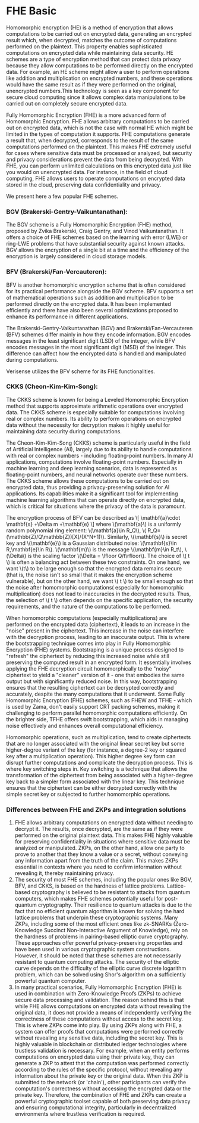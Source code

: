 # FHE Basic
Homomorphic encryption (HE) is a method of encryption that allows computations to be carried out on encrypted data, generating an encrypted result which, when decrypted, matches the outcome of computations performed on the plaintext. This property enables sophisticated computations on encrypted data while maintaining data security. HE schemes are a type of encryption method that can protect data privacy because they allow computations to be performed directly on the encrypted data. For example, an HE scheme might allow a user to perform operations like addition and multiplication on encrypted numbers, and these operations would have the same result as if they were performed on the original, unencrypted numbers.This technology is seen as a key component for secure cloud computing since it allows complex data manipulations to be carried out on completely secure encrypted data.

Fully Homomorphic Encryption (FHE) is a more advanced form of Homomorphic Encryption. FHE allows arbitrary computations to be carried out on encrypted data, which is not the case with normal HE which might be limited in the types of computation it supports.
FHE computations generate a result that, when decrypted, corresponds to the result of the same computations performed on the plaintext. This makes FHE extremely useful for cases where sensitive data must be processed or analyzed, but security and privacy considerations prevent the data from being decrypted. With FHE, you can perform unlimited calculations on this encrypted data just like you would on unencrypted data. For instance, in the field of cloud computing, FHE allows users to operate computations on encrypted data stored in the cloud, preserving data confidentiality and privacy.

We present here a few popular FHE schemes.
### BGV (Brakerski-Gentry-Vaikuntanathan):
The BGV scheme is a Fully Homomorphic Encryption (FHE) method, proposed by Zvika Brakerski, Craig Gentry, and Vinod Vaikuntanathan. It offers a choice of FHE schemes based on the learning with error (LWE) or ring-LWE problems that have substantial security against known attacks. BGV allows the encryption of a single bit at a time and the efficiency of the encryption is largely considered in cloud storage models.
### BFV (Brakerski/Fan-Vercauteren):
BFV is another homomorphic encryption scheme that is often considered for its practical performance alongside the BGV scheme. BFV supports a set of mathematical operations such as addition and multiplication to be performed directly on the encrypted data. It has been implemented efficiently and there have also been several optimizations proposed to enhance its performance in different applications.

The Brakerski-Gentry-Vaikuntanathan (BGV) and Brakerski/Fan-Vercauteren (BFV) schemes differ mainly in how they encode information. BGV encodes messages in the least significant digit (LSD) of the integer, while BFV encodes messages in the most significant digit (MSD) of the integer. This difference can affect how the encrypted data is handled and manipulated during computations.

Verisense utilizes the BFV scheme for its FHE functionalities.

### CKKS (Cheon-Kim-Kim-Song):
The CKKS scheme is known for being a Leveled Homomorphic Encryption method that supports approximate arithmetic operations over encrypted data. The CKKS scheme is especially suitable for computations involving real or complex numbers. Its ability to perform operations on encrypted data without the necessity for decryption makes it highly useful for maintaining data security during computations.

The Cheon-Kim-Kim-Song (CKKS) scheme is particularly useful in the field of Artificial Intelligence (AI), largely due to its ability to handle computations with real or complex numbers - including floating-point numbers.
In many AI applications, computations involve floating-point numbers. Especially in machine learning and deep learning scenarios, data is represented as floating-point numbers, and neural networks operate over these numbers. The CKKS scheme allows these computations to be carried out on encrypted data, thus providing a privacy-preserving solution for AI applications.
Its capabilities make it a significant tool for implementing machine learning algorithms that can operate directly on encrypted data, which is critical for situations where the privacy of the data is paramount.

The encryption process of BFV can be described as \\[ \mathbf{a}\cdot \mathbf{s} +\Delta m +\mathbf{e} \\] where \\(\mathbf{a}\\) is a uniformly random polynomial ring element: \\(\mathbf{a}\in R_Q\\), \\( R_Q=(\mathbb{Z}/Q\mathbb{Z})[X]/(X^N+1)\\). Similarly, \\(\mathbf{s}\\) is secret key and \\(\mathbf{e}\\) is a Gaussian distributed noise: \\(\mathbf{s}\in  R,\mathbf{e}\in  R\\). \\(\mathbf{m}\\) is the message \\(\mathbf{m}\in  R_t\\), \\(\Delta\\) is the scaling factor \\(\Delta = \lfloor Q/t\rfloor\\). The choice of \\( t \\) is often a balancing act between these two constraints. On one hand, we want \\(t\\) to be large enough so that the encrypted data remains secure (that is, the noise isn't so small that it makes the encryption scheme vulnerable), but on the other hand, we want \\( t \\) to be small enough so that the noise after homomorphic computations( especially for homomorphic multiplication) does not lead to inaccuracies in the decrypted results. Thus, the selection of \\( t \\) often depends on the specific application, the security requirements, and the nature of the computations to be performed.

When homomorphic computations (especially multiplications) are performed on the encrypted data (ciphertext), it leads to an increase in the "noise" present in the ciphertext. This increase in the noise can interfere with the decryption process, leading to an inaccurate output. This is where the bootstrapping technique comes into play in Fully Homomorphic Encryption (FHE) systems.
Bootstraping is a unique process designed to "refresh" the ciphertext by reducing this increased noise while still preserving the computed result in an encrypted form. It essentially involves applying the FHE decryption circuit homomorphically to the "noisy" ciphertext to yield a "cleaner" version of it - one that embodies the same output but with significantly reduced noise. In this way, bootstrapping ensures that the resulting ciphertext can be decrypted correctly and accurately, despite the many computations that it underwent.
Some Fully Homomorphic Encryption (FHE) schemes, such as FHEW and TFHE - which is used by Zama, don't easily support CRT packing schemes, making it challenging to perform parallel homomorphic computations efficiently. On the brighter side, TFHE offers swift bootstrapping, which aids in managing noise effectively and enhances overall computational efficiency.

Homomorphic operations, such as multiplication, tend to create ciphertexts that are no longer associated with the original linear secret key but some higher-degree variant of the key (for instance, a degree-2 key or squared key after a multiplication operation). This higher degree key form can disrupt further computations and complicate the decryption process. This is where key switching steps in.
Key switching is a technique that allows the transformation of the ciphertext from being associated with a higher-degree key back to a simpler form associated with the linear key. This technique ensures that the ciphertext can be either decrypted correctly with the simple secret key or subjected to further homomorphic operations.

### Differences between FHE and ZKPs and integration solutions
1. FHE allows arbitrary computations on encrypted data without needing to decrypt it. The results, once decrypted, are the same as if they were performed on the original plaintext data. This makes FHE highly valuable for preserving confidentiality in situations where sensitive data must be analyzed or manipulated.
ZKPs, on the other hand, allow one party to prove to another that they know a value or a secret, without conveying any information apart from the truth of the claim. This makes ZKPs essential in contexts where you need to confirm information without revealing it, thereby maintaining privacy.
2. The security of most FHE schemes, including the popular ones like BGV, BFV, and CKKS, is based on the hardness of lattice problems. Lattice-based cryptography is believed to be resistant to attacks from quantum computers, which makes FHE schemes potentially useful for post-quantum cryptography. Their resilience to quantum attacks is due to the fact that no efficient quantum algorithm is known for solving the hard lattice problems that underpin these cryptographic systems.
Many ZKPs, including some of the most efficient ones like zk-SNARKs (Zero-Knowledge Succinct Non-Interactive Argument of Knowledge), rely on the hardness of problems in pairing-based elliptic curve cryptography. These approaches offer powerful privacy-preserving properties and have been used in various cryptographic system constructions. However, it should be noted that these schemes are not necessarily resistant to quantum computing attacks. The security of the elliptic curve depends on the difficulty of the elliptic curve discrete logarithm problem, which can be solved using Shor's algorithm on a sufficiently powerful quantum computer.
3. In many practical scenarios, Fully Homomorphic Encryption (FHE) is used in combination with Zero-Knowledge Proofs (ZKPs) to achieve secure data processing and validation. The reason behind this is that while FHE allows computations on encrypted data without revealing the original data, it does not provide a means of independently verifying the correctness of these computations without access to the secret key. This is where ZKPs come into play. By using ZKPs along with FHE, a system can offer proofs that computations were performed correctly without revealing any sensitive data, including the secret key. This is highly valuable in blockchain or distributed ledger technologies where trustless validation is necessary. For example, when an entity performs computations on encrypted data using their private key, they can generate a ZKP to attest that the computation was performed correctly according to the rules of the specific protocol, without revealing any information about the private key or the original data. When this ZKP is submitted to the network (or 'chain'), other participants can verify the computation's correctness without accessing the encrypted data or the private key. Therefore, the combination of FHE and ZKPs can create a powerful cryptographic toolset capable of both preserving data privacy and ensuring computational integrity, particularly in decentralized environments where trustless verification is required.

